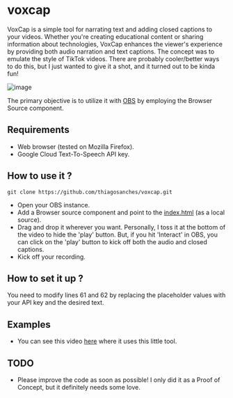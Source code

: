 # voxcap

VoxCap is a simple tool for narrating text and adding closed captions to your videos. Whether you're creating educational content or sharing information about technologies, VoxCap enhances the viewer's experience by providing both audio narration and text captions. The concept was to emulate the style of TikTok videos. There are probably cooler/better ways to do this, but I just wanted to give it a shot, and it turned out to be kinda fun!

![image](https://github.com/thiagosanches/voxcap/assets/5191469/7ebfda0e-4700-48e5-9ec1-956f74a084f8)

The primary objective is to utilize it with [OBS](https://obsproject.com/) by employing the Browser Source component.

## Requirements

- Web browser (tested on Mozilla Firefox).
- Google Cloud Text-To-Speech API key.

## How to use it ?

```
git clone https://github.com/thiagosanches/voxcap.git
```

- Open your OBS instance.
- Add a Browser source component and point to the [index.html](./index.html) (as a local source).
- Drag and drop it wherever you want. Personally, I toss it at the bottom of the video to hide the 'play' button. But, if you hit 'Interact' in OBS, you can click on the 'play' button to kick off both the audio and closed captions.
- Kick off your recording.

## How to set it up ?

You need to modify lines 61 and 62 by replacing the placeholder values with your API key and the desired text.

## Examples
- You can see this video [here](https://vm.tiktok.com/ZM6oLwN2n/) where it uses this little tool.

## TODO
- Please improve the code as soon as possible! I only did it as a Proof of Concept, but it definitely needs some love.

